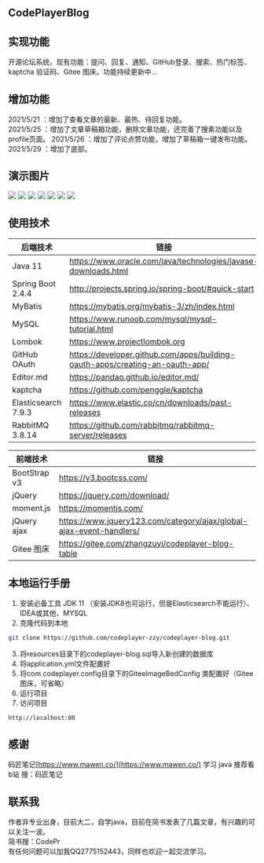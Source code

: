 ## CodePlayerBlog

## 实现功能
开源论坛系统，现有功能：提问、回复、通知、GitHub登录、搜索、热门标签、kaptcha 验证码、Gitee 图床。功能持续更新中...

## 增加功能
2021/5/21 ：增加了查看文章的最新、最热、待回复功能。  
2021/5/25 ：增加了文章草稿箱功能，删除文章功能，还完善了搜素功能以及profile页面。
2021/5/26 ：增加了评论点赞功能，增加了草稿箱一键发布功能。
2021/5/29 ：增加了底部。

## 演示图片
[![](https://gitee.com/zhangzuyi/codeplayer-blog-table/raw/master//img/2021-05-20/1621489946035_cf4f81eddf3b453b997a10811d60409f.png)](http://https://gitee.com/zhangzuyi/codeplayer-blog-table/raw/master//img/2021-05-20/1621489946035_cf4f81eddf3b453b997a10811d60409f.png)
[![](https://gitee.com/zhangzuyi/codeplayer-blog-table/raw/master//img/2021-05-20/1621489973354_415ff14bcf6a49c6b0ebd78227b90fad.png)](http://https://gitee.com/zhangzuyi/codeplayer-blog-table/raw/master//img/2021-05-20/1621489973354_415ff14bcf6a49c6b0ebd78227b90fad.png)
[![](https://gitee.com/zhangzuyi/codeplayer-blog-table/raw/master//img/2021-05-20/1621490024016_935fea0eed57449fb90f7a0d007c719f.png)](http://https://gitee.com/zhangzuyi/codeplayer-blog-table/raw/master//img/2021-05-20/1621490024016_935fea0eed57449fb90f7a0d007c719f.png)
[![](https://gitee.com/zhangzuyi/codeplayer-blog-table/raw/master//img/2021-05-21/1621609840846_f5340d7fcde54e1499afdea5addedfcd.png)](http://https://gitee.com/zhangzuyi/codeplayer-blog-table/raw/master//img/2021-05-21/1621609840846_f5340d7fcde54e1499afdea5addedfcd.png)
[![](https://gitee.com/zhangzuyi/codeplayer-blog-table/raw/master//img/2021-05-20/1621490099345_b2f8c329ef1449449fc5b66c44f17e8e.png)](http://https://gitee.com/zhangzuyi/codeplayer-blog-table/raw/master//img/2021-05-20/1621490099345_b2f8c329ef1449449fc5b66c44f17e8e.png)
[![](https://gitee.com/zhangzuyi/codeplayer-blog-table/raw/master//img/2021-05-25/1621922007210_759d6e6e309c43558e36955932259813.png)](http://https://gitee.com/zhangzuyi/codeplayer-blog-table/raw/master//img/2021-05-25/1621922007210_759d6e6e309c43558e36955932259813.png)
[![](https://gitee.com/zhangzuyi/codeplayer-blog-table/raw/master//img/2021-05-25/1621922076336_ba65d09909e84c3b836a200a8246460a.png)](http://https://gitee.com/zhangzuyi/codeplayer-blog-table/raw/master//img/2021-05-25/1621922076336_ba65d09909e84c3b836a200a8246460a.png)

## 使用技术
| 后端技术 | 链接 |
| ------------ | ------------ |
| Java 11  | https://www.oracle.com/java/technologies/javase-downloads.html  |
|  Spring Boot 2.4.4 |  http://projects.spring.io/spring-boot/#quick-start  |
| MyBatis |  https://mybatis.org/mybatis-3/zh/index.html  |
| MySQL  | https://www.runoob.com/mysql/mysql-tutorial.html  |
| Lombok  | https://www.projectlombok.org  |
| GitHub OAuth  | https://developer.github.com/apps/building-oauth-apps/creating-an-oauth-app/  |
| Editor.md  | https://pandao.github.io/editor.md/  |
| kaptcha  | https://github.com/penggle/kaptcha  |
| Elasticsearch 7.9.3 | https://www.elastic.co/cn/downloads/past-releases  |
| RabbitMQ 3.8.14 | https://github.com/rabbitmq/rabbitmq-server/releases  |

| 前端技术 | 链接 |
| ------------ | ------------ |
|  BootStrap v3 |  https://v3.bootcss.com/  |
|  jQuery |  https://jquery.com/download/  |
|  moment.js |  https://momentjs.com/  |
|  jQuery ajax |  https://www.jquery123.com/category/ajax/global-ajax-event-handlers/  |
|  Gitee 图床 |  https://gitee.com/zhangzuyi/codeplayer-blog-table |

## 本地运行手册
1. 安装必备工具
JDK 11 （安装JDK8也可运行，但是Elasticsearch不能运行）、IDEA或其他、MYSQL
2. 克隆代码到本地
```sh
git clone https://github.com/codeplayer-zzy/codeplayer-blog.git
````
3. 将resources目录下的codeplayer-blog.sql导入新创建的数据库
4. 将application.yml文件配置好
5. 将com.codeplayer.config目录下的GiteeImageBedConfig 类配置好（Gitee图床，可省略）
6. 运行项目
7. 访问项目
```
http://localhost:80
```

## 感谢
码匠笔记[https://www.mawen.co/](https://www.mawen.co/)
学习 java 推荐看 b站 搜：码匠笔记

## 联系我
作者非专业出身，目前大二，自学java，目前在简书发表了几篇文章，有兴趣的可以关注一波。  
简书搜：CodePr  
有任何问题可以加我QQ2775152443，同样也欢迎一起交流学习。



